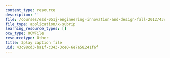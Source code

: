 ```yaml
---
content_type: resource
description: ''
file: /courses/esd-051j-engineering-innovation-and-design-fall-2012/43c98cd3ba1fc3433ce06e7a58241f6f_prmIRgNoexo.srt
file_type: application/x-subrip
learning_resource_types: []
ocw_type: OCWFile
resourcetype: Other
title: 3play caption file
uid: 43c98cd3-ba1f-c343-3ce0-6e7a58241f6f
---
```

